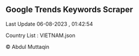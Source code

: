 

## Google Trends Keywords Scraper 
 
Last Update 06-08-2023 , 01:42:54

Country List :
VIETNAM.json



© Abdul Muttaqin 

